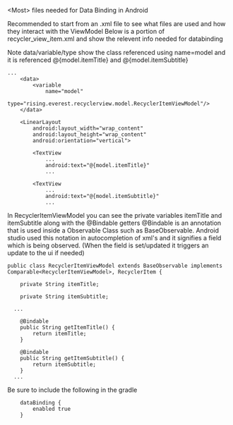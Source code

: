 \<Most\> files needed for Data Binding in Android

Recommended to start from an .xml file to see what files are used and how they interact with the ViewModel
Below is a portion of recycler_view_item.xml and show the relevent info needed for databinding

Note data/variable/type show the class referenced using name=model
and it is referenced @{model.itemTitle} and @{model.itemSubtitle}

```
...
    <data>
        <variable
            name="model"
            type="rising.everest.recyclerview.model.RecyclerItemViewModel"/>
    </data>

    <LinearLayout
        android:layout_width="wrap_content"
        android:layout_height="wrap_content"
        android:orientation="vertical">

        <TextView
            ...
            android:text="@{model.itemTitle}"
            ...

        <TextView
            ...
            android:text="@{model.itemSubtitle}"
            ...
```

In RecyclerItemViewModel you can see the private variables itemTitle and itemSubtitle
along with the @Bindable getters
@Bindable is an annotation that is used inside a Observable Class such as BaseObservable.
Android studio used this notation in autocompletion of xml's and it signifies a field which is being observed. (When the field is set/updated it triggers an update to the ui if needed)

```
public class RecyclerItemViewModel extends BaseObservable implements Comparable<RecyclerItemViewModel>, RecyclerItem {

	private String itemTitle;

	private String itemSubtitle;

  ...

	@Bindable
	public String getItemTitle() {
		return itemTitle;
	}

	@Bindable
	public String getItemSubtitle() {
		return itemSubtitle;
	}
  ...
```

Be sure to include the following in the gradle
```
    dataBinding {
        enabled true
    }
```
